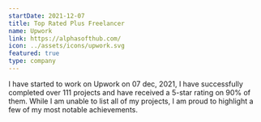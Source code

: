 ```yaml
---
startDate: 2021-12-07
title: Top Rated Plus Freelancer
name: Upwork
link: https://alphasofthub.com/
icon: ../assets/icons/upwork.svg
featured: true
type: company
---
```


I have started to work on Upwork on 07 dec, 2021, I have successfully completed over 111 projects and have received a 5-star rating on 90% of them. While I am unable to list all of my projects, I am proud to highlight a few of my most notable achievements.
